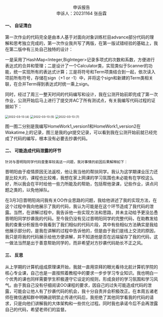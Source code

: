 <center>申诉报告</center>

<center>申诉人：20231164 张岳霖</center>

 

#### 一、 自证清白

​	第一次作业的代码完全是由本人基于对面向对象训练栏目advance部分代码的理解和思考独立完成的，第一次作业我共写了两版，在第一版试错经验的基础上，我在第二版中有三处自己独特的设计：

​	一是采用了HashMap<Integer,BigInteger>记录多项式的次数和系数，方便进行表达式的合并和管理；二是设计了一个Calculator类，实现类似于Scanner的功能，统一实现所有的表达式计算；三是将符号和Term项类结合到一起，依次读入项前所有符号，存储在sign（+1 or -1）中，并将这个sign和新建的Term类相关联，在合并Term得到表达式时统一乘上sign。

​	同时，经过了周三一整天时间的代码编写和设计，我在公测开始前即完成了第一次作业，公测开始后马上进行了提交并AC了所有测试点，有关我编写代码过程的证据如下：

<img src="C:\Users\ylhappy\OneDrive\图片\屏幕快照\2022-03-13 (4).png" alt="2022-03-13 (4)" style="zoom: 67%;" />

<img src="C:\Users\ylhappy\OneDrive\图片\屏幕快照\2022-03-13 (5).png" alt="2022-03-13 (5)" style="zoom:67%;" />

 <img src="C:\Users\ylhappy\OneDrive\图片\屏幕快照\2022-03-13 (7).png" alt="2022-03-13 (7)" style="zoom:67%;" />

图一图二分别是我编写HomeWork1_version1和HomeWork1_version2在Wakatime上的记录，图三是我的git提交记录，可以看到我在公测开始前就已经完成了代码的编写，根本没有必要去抄袭代码。

#### 二、 可能造成代码泄露的环节

 	针对与晋明阳同学代码查重率较高这一问题，我对事情的前因后果解释如下：

​	晋明阳由于疫情原因无法返校，他让我当他的帮扶同学。我认为这学期课业压力还是比较大的，课程也比较难，我想在家上网课的学习氛围也未必能有在学校这么好，所以我会在平时给他一些力所能及的帮助，包括帮他录课，记些作业，讲点问题之类的，以免他掉队。

​	在3月3日晋明阳询问我有关OO作业思路的问题，我给他讲述了我的实现方法，在这个过程中我向他展示了我的代码，我认为可能是在这个环节造成了我代码的泄露。当然，在讲解过程中，我告诉他一些实现方法和思路，并未主动给予更没怂恿晋明阳同学抄袭我的代码。至今我仍没有见过晋明阳同学的完整代码，在助教发给我的查重分析报告中我看到了我们相似的代码片段，其中有些相似方法确实是我给他展示部分的，是我在讲解的过程中告诉他的，但是由于我们是线上交流的原因，我只是将我的代码展示给他方便讲解，并不知道他是否在远端留存了我的代码，这一做法当然是出于善意帮助同学的，而非希望对方抄袭代码助长不正之风。

#### 三、 反思

​	从上学期的计算机组成原理课开始，我就一直用崇拜的眼光看待北航计算机学院的核心专业课，自己也是一直按照着教程中的要求一步步学习专业知识。我也明白一个优秀的课也同样需要学生积极遵守它设定的规则，形成良好的学习氛围和学习风气。由于我自己没有仔细阅读OO课程的要求，因自己的过失可能造成代码的泄露，可能会让他人有了抄袭代码的机会，我十分自责并会积极改正。在本周五诸老师在微信通知群中明确说明禁止传递代码后，我拒绝了其他同学看我的代码的请求，只是向他们讲解我的大体架构和一些优化过程。同时我也承诺今后不会再泄露自己的代码，希望老师们的监督。